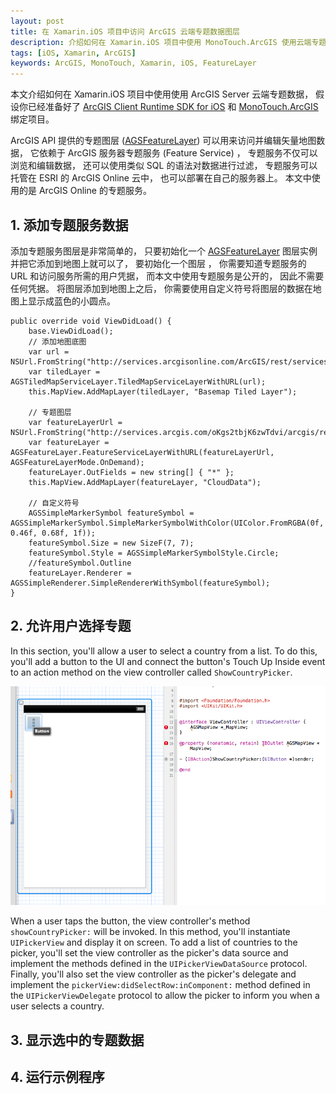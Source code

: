 ```yaml
---
layout: post
title: 在 Xamarin.iOS 项目中访问 ArcGIS 云端专题数据图层
description: 介绍如何在 Xamarin.iOS 项目中使用 MonoTouch.ArcGIS 使用云端专题数据
tags: [iOS, Xamarin, ArcGIS]
keywords: ArcGIS, MonoTouch, Xamarin, iOS, FeatureLayer
---
```


本文介绍如何在 Xamarin.iOS 项目中使用使用 ArcGIS Server 云端专题数据， 假设你已经准备好了 [ArcGIS Client Runtime SDK for iOS][1] 和 [MonoTouch.ArcGIS][2] 绑定项目。

ArcGIS API 提供的专题图层 ([AGSFeatureLayer][3]) 可以用来访问并编辑矢量地图数据， 它依赖于 ArcGIS 服务器专题服务 (Feature Service) ， 专题服务不仅可以浏览和编辑数据， 还可以使用类似 SQL 的语法对数据进行过滤， 专题服务可以托管在 ESRI 的 ArcGIS Online 云中， 也可以部署在自己的服务器上。 本文中使用的是 ArcGIS Online 的专题服务。

## 1. 添加专题服务数据

添加专题服务图层是非常简单的， 只要初始化一个 [AGSFeatureLayer][3] 图层实例并把它添加到地图上就可以了， 要初始化一个图层 ， 你需要知道专题服务的 URL 和访问服务所需的用户凭据， 而本文中使用专题服务是公开的， 因此不需要任何凭据。 将图层添加到地图上之后， 你需要使用自定义符号将图层的数据在地图上显示成蓝色的小圆点。

    public override void ViewDidLoad() {
        base.ViewDidLoad();
        // 添加地图底图
        var url = NSUrl.FromString("http://services.arcgisonline.com/ArcGIS/rest/services/Canvas/World_Light_Gray_Base/MapServer");
        var tiledLayer = AGSTiledMapServiceLayer.TiledMapServiceLayerWithURL(url);
        this.MapView.AddMapLayer(tiledLayer, "Basemap Tiled Layer");
    
        // 专题图层
        var featureLayerUrl = NSUrl.FromString("http://services.arcgis.com/oKgs2tbjK6zwTdvi/arcgis/rest/services/Major_World_Cities/FeatureServer/0");
        var featureLayer = AGSFeatureLayer.FeatureServiceLayerWithURL(featureLayerUrl, AGSFeatureLayerMode.OnDemand);
        featureLayer.OutFields = new string[] { "*" };
        this.MapView.AddMapLayer(featureLayer, "CloudData");
    
        // 自定义符号
        AGSSimpleMarkerSymbol featureSymbol = AGSSimpleMarkerSymbol.SimpleMarkerSymbolWithColor(UIColor.FromRGBA(0f, 0.46f, 0.68f, 1f));
        featureSymbol.Size = new SizeF(7, 7);
        featureSymbol.Style = AGSSimpleMarkerSymbolStyle.Circle;
        //featureSymbol.Outline
        featureLayer.Renderer = AGSSimpleRenderer.SimpleRendererWithSymbol(featureSymbol);
    }

## 2. 允许用户选择专题

In this section, you'll allow a user to select a country from a list. To do this, you'll add a button to the UI and connect the button's Touch Up Inside event to an action method on the view controller called `ShowCountryPicker`.

![Show Country picker button](/assets/post-images/show-country-picker.png)

When a user taps the button, the view controller's method `showCountryPicker:` will be invoked. In this method, you'll instantiate `UIPickerView` and display it on screen. To add a list of countries to the picker, you'll set the view controller as the picker's data source and implement the methods defined in the `UIPickerViewDataSource` protocol. Finally, you'll also set the view controller as the picker's delegate and implement the `pickerView:didSelectRow:inComponent:` method defined in the `UIPickerViewDelegate` protocol to allow the picker to inform you when a user selects a country.

## 3. 显示选中的专题数据

## 4. 运行示例程序

[1]: https://developers.arcgis.com/en/ios/
[2]: https://github.com/beginor/MonoTouch.ArcGIS
[3]: https://developers.arcgis.com/en/ios/api-reference/interface_a_g_s_feature_layer.html
